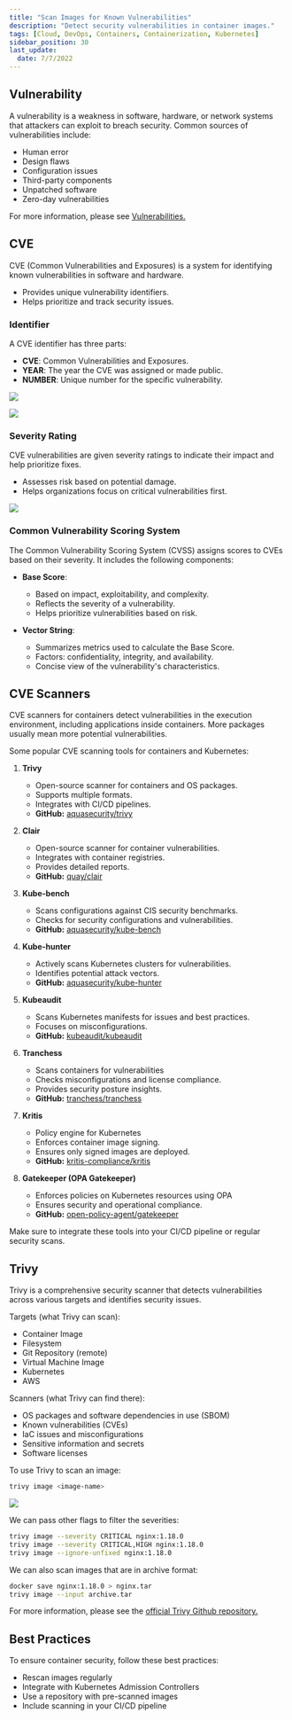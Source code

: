 ```yaml
---
title: "Scan Images for Known Vulnerabilities"
description: "Detect security vulnerabilities in container images."
tags: [Cloud, DevOps, Containers, Containerization, Kubernetes]
sidebar_position: 30
last_update:
  date: 7/7/2022
---
```



## Vulnerability

A vulnerability is a weakness in software, hardware, or network systems that attackers can exploit to breach security. Common sources of vulnerabilities include:

- Human error  
- Design flaws  
- Configuration issues  
- Third-party components  
- Unpatched software  
- Zero-day vulnerabilities

For more information, please see [Vulnerabilities.](/docs/007-Cybersecurity/011-Threats-and-Attacks/010-Vulnerabilities.md)


## CVE

CVE (Common Vulnerabilities and Exposures) is a system for identifying known vulnerabilities in software and hardware.

- Provides unique vulnerability identifiers.  
- Helps prioritize and track security issues.

### Identifier 

A CVE identifier has three parts:

- **CVE**: Common Vulnerabilities and Exposures.  
- **YEAR**: The year the CVE was assigned or made public.  
- **NUMBER**: Unique number for the specific vulnerability.

<div class='img-center'>

![](/img/docs/cve-identifier-format.png)

</div>

<div class='img-center'>

![](/img/docs/cve-identifier-format.png)

</div>


### Severity Rating 

CVE vulnerabilities are given severity ratings to indicate their impact and help prioritize fixes.

- Assesses risk based on potential damage.  
- Helps organizations focus on critical vulnerabilities first.

<div class='img-center'>

![](/img/docs/cve-severity-scoresss.png)

</div>


### Common Vulnerability Scoring System

The Common Vulnerability Scoring System (CVSS) assigns scores to CVEs based on their severity. It includes the following components:

- **Base Score**:  
  - Based on impact, exploitability, and complexity.  
  - Reflects the severity of a vulnerability.  
  - Helps prioritize vulnerabilities based on risk.

- **Vector String**:  
  - Summarizes metrics used to calculate the Base Score.  
  - Factors: confidentiality, integrity, and availability.  
  - Concise view of the vulnerability's characteristics.

## CVE Scanners 

CVE scanners for containers detect vulnerabilities in the execution environment, including applications inside containers. More packages usually mean more potential vulnerabilities.

Some popular CVE scanning tools for containers and Kubernetes:

1. **Trivy**  
   - Open-source scanner for containers and OS packages.  
   - Supports multiple formats.
   - Integrates with CI/CD pipelines.  
   - **GitHub:** [aquasecurity/trivy](https://github.com/aquasecurity/trivy)

2. **Clair**  
   - Open-source scanner for container vulnerabilities.  
   - Integrates with container registries.
   - Provides detailed reports.  
   - **GitHub:** [quay/clair](https://github.com/quay/clair)

3. **Kube-bench**  
   - Scans configurations against CIS security benchmarks.  
   - Checks for security configurations and vulnerabilities.  
   - **GitHub:** [aquasecurity/kube-bench](https://github.com/aquasecurity/kube-bench)

4. **Kube-hunter**  
   - Actively scans Kubernetes clusters for vulnerabilities.  
   - Identifies potential attack vectors.  
   - **GitHub:** [aquasecurity/kube-hunter](https://github.com/aquasecurity/kube-hunter)

5. **Kubeaudit**  
   - Scans Kubernetes manifests for issues and best practices.  
   - Focuses on misconfigurations.  
   - **GitHub:** [kubeaudit/kubeaudit](https://github.com/kubeaudit/kubeaudit)

6. **Tranchess**  
   - Scans containers for vulnerabilities
   - Checks misconfigurations and license compliance.  
   - Provides security posture insights.  
   - **GitHub:** [tranchess/tranchess](https://github.com/tranchess/tranchess)

7. **Kritis**  
   - Policy engine for Kubernetes 
   - Enforces container image signing.  
   - Ensures only signed images are deployed.  
   - **GitHub:** [kritis-compliance/kritis](https://github.com/kritis-compliance/kritis)

8. **Gatekeeper (OPA Gatekeeper)**  
   - Enforces policies on Kubernetes resources using OPA
   - Ensures security and operational compliance.  
   - **GitHub:** [open-policy-agent/gatekeeper](https://github.com/open-policy-agent/gatekeeper)

Make sure to integrate these tools into your CI/CD pipeline or regular security scans. 


## Trivy 

Trivy is a comprehensive security scanner that detects vulnerabilities across various targets and identifies security issues.

Targets (what Trivy can scan):

- Container Image
- Filesystem
- Git Repository (remote)
- Virtual Machine Image
- Kubernetes
- AWS

Scanners (what Trivy can find there):

- OS packages and software dependencies in use (SBOM)
- Known vulnerabilities (CVEs)
- IaC issues and misconfigurations
- Sensitive information and secrets
- Software licenses

To use Trivy to scan an image:

```bash
trivy image <image-name> 
```

<div class='img-center'>

![](/img/docs/trivy-running-how-to-run.png)

</div>


We can pass other flags to filter the severities:

```bash
trivy image --severity CRITICAL nginx:1.18.0 
trivy image --severity CRITICAL,HIGH nginx:1.18.0
trivy image --ignore-unfixed nginx:1.18.0
```

We can also scan images that are in archive format:

```bash
docker save nginx:1.18.0 > nginx.tar 
trivy image --input archive.tar 
```

For more information, please see the [official Trivy Github repository.](https://github.com/aquasecurity/trivy) 

## Best Practices

To ensure container security, follow these best practices:

- Rescan images regularly  
- Integrate with Kubernetes Admission Controllers  
- Use a repository with pre-scanned images  
- Include scanning in your CI/CD pipeline  


 

 
